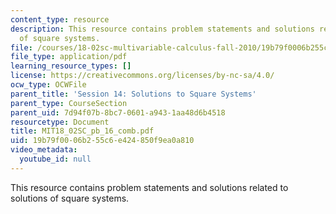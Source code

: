 ```yaml
---
content_type: resource
description: This resource contains problem statements and solutions related to solutions
  of square systems.
file: /courses/18-02sc-multivariable-calculus-fall-2010/19b79f0006b255c6e424850f9ea0a810_MIT18_02SC_pb_16_comb.pdf
file_type: application/pdf
learning_resource_types: []
license: https://creativecommons.org/licenses/by-nc-sa/4.0/
ocw_type: OCWFile
parent_title: 'Session 14: Solutions to Square Systems'
parent_type: CourseSection
parent_uid: 7d94f07b-8bc7-0601-a943-1aa48d6b4518
resourcetype: Document
title: MIT18_02SC_pb_16_comb.pdf
uid: 19b79f00-06b2-55c6-e424-850f9ea0a810
video_metadata:
  youtube_id: null
---
```

This resource contains problem statements and solutions related to solutions of square systems.